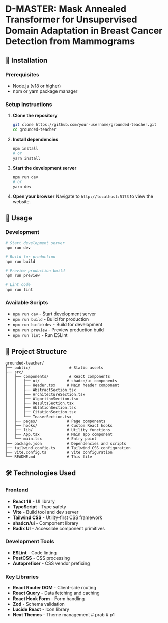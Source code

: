 # D-MASTER: Mask Annealed Transformer for Unsupervised Domain Adaptation in Breast Cancer Detection from Mammograms
## 🚀 Installation

### Prerequisites

- Node.js (v18 or higher)
- npm or yarn package manager

### Setup Instructions

1. **Clone the repository**
   ```bash
   git clone https://github.com/your-username/grounded-teacher.git
   cd grounded-teacher
   ```

2. **Install dependencies**
   ```bash
   npm install
   # or
   yarn install
   ```

3. **Start the development server**
   ```bash
   npm run dev
   # or
   yarn dev
   ```

4. **Open your browser**
   Navigate to `http://localhost:5173` to view the website.

## 📖 Usage

### Development

```bash
# Start development server
npm run dev

# Build for production
npm run build

# Preview production build
npm run preview

# Lint code
npm run lint
```

### Available Scripts

- `npm run dev` - Start development server
- `npm run build` - Build for production
- `npm run build:dev` - Build for development
- `npm run preview` - Preview production build
- `npm run lint` - Run ESLint

## 📁 Project Structure

```
grounded-teacher/
├── public/                 # Static assets
├── src/
│   ├── components/         # React components
│   │   ├── ui/            # shadcn/ui components
│   │   ├── Header.tsx     # Main header component
│   │   ├── AbstractSection.tsx
│   │   ├── ArchitectureSection.tsx
│   │   ├── AlgorithmSection.tsx
│   │   ├── ResultsSection.tsx
│   │   ├── AblationSection.tsx
│   │   ├── CitationSection.tsx
│   │   └── TeaserSection.tsx
│   ├── pages/             # Page components
│   ├── hooks/             # Custom React hooks
│   ├── lib/               # Utility functions
│   ├── App.tsx            # Main app component
│   └── main.tsx           # Entry point
├── package.json           # Dependencies and scripts
├── tailwind.config.ts     # Tailwind CSS configuration
├── vite.config.ts         # Vite configuration
└── README.md              # This file
```

## 🛠️ Technologies Used

### Frontend
- **React 18** - UI library
- **TypeScript** - Type safety
- **Vite** - Build tool and dev server
- **Tailwind CSS** - Utility-first CSS framework
- **shadcn/ui** - Component library
- **Radix UI** - Accessible component primitives

### Development Tools
- **ESLint** - Code linting
- **PostCSS** - CSS processing
- **Autoprefixer** - CSS vendor prefixing

### Key Libraries
- **React Router DOM** - Client-side routing
- **React Query** - Data fetching and caching
- **React Hook Form** - Form handling
- **Zod** - Schema validation
- **Lucide React** - Icon library
- **Next Themes** - Theme management
#   p r a b  
 #   p 1  
 